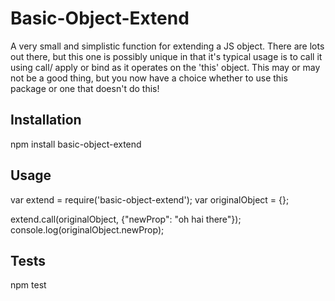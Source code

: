Basic-Object-Extend
===================

A very small and simplistic function for extending a JS object. There are lots out there, but this one is possibly unique in that it's typical usage is to call it using call/ apply or bind as it operates on the 'this' object. This may or may not be a good thing, but you now have a choice whether to use this package or one that doesn't do this!

## Installation

  npm install basic-object-extend

## Usage

  var extend = require('basic-object-extend');
  var originalObject = {};

  extend.call(originalObject, {"newProp": "oh hai there"});
  console.log(originalObject.newProp);

## Tests

  npm test

